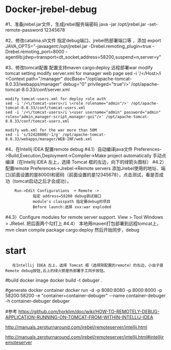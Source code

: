 # Docker-jrebel-debug

#1、准备jrebel.jar文件，生成jrebel服务端密码
	java -jar /opt/jrebel.jar -set-remote-password 12345678
 
#2、修改catalina.sh文件
	指定debug端口、jrebel热部署端口等 ，添加
	export JAVA_OPTS="-javaagent:/opt/jrebel.jar -Drebel.remoting_plugin=true -Drebel.remoting_port=8000 -agentlib:jdwp=transport=dt_socket,address=58200,suspend=n,server=y"
 
#3、修改tomcat配置
	配置支持maven cargo:deploy 远程部署war
	modify tomcat setting
	modify server.xml  for manager web page
	sed -i '/<\/Host>/i <Context path=\"/manager\" docBase=\"/opt/apache-tomcat-8.0.33/webapps/manager\" debug=\"0\" privileged=\"true\"/>' /opt/apache-tomcat-8.0.33/conf/server.xml
 
	modify tomcat-users.xml for deploy role auth
	sed -i '/<\/tomcat-users>/i \<role rolename="admin"/>' /opt/apache-tomcat-8.0.33/conf/tomcat-users.xml
	sed -i '/<\/tomcat-users>/i \<user username="admin" password="admin" roles="admin,manager-script,manager-gui"/>' /opt/apache-tomcat-8.0.33/conf/tomcat-users.xml
 
	modify web.xml for the war more than 50M
	sed -i 's/52428800/-1/g' /opt/apache-tomcat-8.0.33/webapps/manager/WEB-INF/web.xml 
 
#4、在Intellij IDEA 配置remote debug
#4.1）自动编译java文件
	Preferences->Build,Execution,Deployment->Compiler->Make project automatically
 	手动点编译（在Intellij IDEA 左上，选择 Tomcat 框的左边，向下的绿箭头图标）
#4.2）配置remote
      	Preferences->Jrebel->Remote servers
                添加Jrebel使用的地址、端口(前面设置的是8000)和密码（前面设置的是12345678），点击测试，看是否成功（tomcat启动之后才会成功）。    
 
        Run->Edit Configurations  + Remote ->
                指定 address=58200 debug调试端口
                module's classpath 指定要debug的项目
                Before launch:选择 xxx:war exploded
#4.3）Configure modules for remote server support.
        View > Tool Windows > JRebel. 
        把后面两个勾打上
#4.4） 本地用maven打包部署到远程tomcat上，
       mvn clean compile package cargo:deploy
       然后开始同步，debug

# start
       在Intellij IDEA 左上，选择 Tomcat 框（选择刚配置的remote）的右边，小虫子是Remote debug按钮,云上的绿火箭是热部署手工同步按钮。

#build docker image
	docker build -t debuger .

#generate docker container
	docker run -d -p 8080:8080 -p 8000:8000 -p 58200:58200 -e "container=container-debuger" --name container-debuger -h container-debuger debuger

#参考
https://github.com/horklim/doc/wiki/HOW-TO-REMOTELY-DEBUG-APPLICATION-RUNNING-ON-TOMCAT-FROM-WITHIN-INTELLIJ-IDEA

http://manuals.zeroturnaround.com/jrebel/remoteserver/intellij.html

http://manuals.zeroturnaround.com/jrebel/remoteserver/intellij.html#intellijremoteserver

